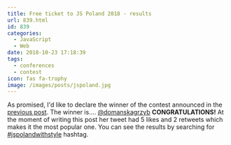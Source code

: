 ```yaml
---
title: Free ticket to JS Poland 2018 - results
url: 839.html
id: 839
categories:
  - JavaScript
  - Web
date: 2018-10-23 17:18:39
tags:
  - conferences
  - contest
icon: fas fa-trophy
image: /images/posts/jspoland.jpg
---
```


As promised, I'd like to declare the winner of the contest announced in the [previous post](https://codewithstyle.info/win-free-ticket-js-poland-2018/). The winner is.... [@domanskagrzyb](https://twitter.com/domanskagrzyb) **CONGRATULATIONS!** At the moment of writing this post her tweet had 5 likes and 2 retweets which makes it the most popular one. You can see the results by searching for [#jspolandwithstyle](https://twitter.com/search?src=typd&q=%23jspolandwithstyle) hashtag.